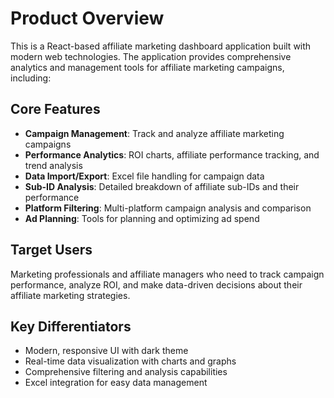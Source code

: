 # Product Overview

This is a React-based affiliate marketing dashboard application built with modern web technologies. The application provides comprehensive analytics and management tools for affiliate marketing campaigns, including:

## Core Features
- **Campaign Management**: Track and analyze affiliate marketing campaigns
- **Performance Analytics**: ROI charts, affiliate performance tracking, and trend analysis
- **Data Import/Export**: Excel file handling for campaign data
- **Sub-ID Analysis**: Detailed breakdown of affiliate sub-IDs and their performance
- **Platform Filtering**: Multi-platform campaign analysis and comparison
- **Ad Planning**: Tools for planning and optimizing ad spend

## Target Users
Marketing professionals and affiliate managers who need to track campaign performance, analyze ROI, and make data-driven decisions about their affiliate marketing strategies.

## Key Differentiators
- Modern, responsive UI with dark theme
- Real-time data visualization with charts and graphs
- Comprehensive filtering and analysis capabilities
- Excel integration for easy data management